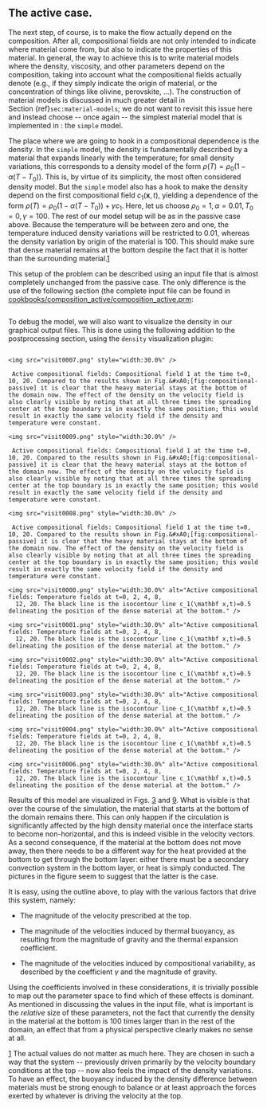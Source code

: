 ## The active case.

The next step, of course, is to make the flow actually depend on the
composition. After all, compositional fields are not only intended to indicate
where material come from, but also to indicate the properties of this
material. In general, the way to achieve this is to write material models
where the density, viscosity, and other parameters depend on the composition,
taking into account what the compositional fields actually denote (e.g., if
they simply indicate the origin of material, or the concentration of things
like olivine, perovskite, &mldr;). The construction of material models is
discussed in much greater detail in Section&nbsp;{ref}`sec:material-models`;
we do not want to revisit this issue here and instead choose -- once
again -- the simplest material model that is implemented in : the
`simple` model.

The place where we are going to hook in a compositional dependence is the
density. In the `simple` model, the density is fundamentally described by a
material that expands linearly with the temperature; for small density
variations, this corresponds to a density model of the form
$\rho(T)=\rho_0(1-\alpha(T-T_0))$. This is, by virtue of its simplicity, the
most often considered density model. But the `simple` model also has a hook to
make the density depend on the first compositional field $c_1(\mathbf
x,t)$, yielding a dependence of the form
$\rho(T)=\rho_0(1-\alpha(T-T_0))+\gamma c_1$. Here, let us choose $\rho_0=1,
\alpha=0.01, T_0=0, \gamma=100$. The rest of our model setup will be as in the
passive case above. Because the temperature will be between zero and one, the
temperature induced density variations will be restricted to 0.01, whereas the
density variation by origin of the material is 100. This should make sure that
dense material remains at the bottom despite the fact that it is hotter than
the surrounding material.[1]

This setup of the problem can be described using an input file that is almost
completely unchanged from the passive case. The only difference is the use of
the following section (the complete input file can be found in
[cookbooks/composition_active/composition_active.prm](https://www.github.com/geodynamics/aspect/blob/main/cookbooks/composition_active/composition_active.prm):

```{literalinclude} active.part.prm
```

To debug the model, we will also want to visualize the density in our
graphical output files. This is done using the following addition to the
postprocessing section, using the `density` visualization plugin:

```{literalinclude} postprocess.part.prm
```

```{figure-md} fig:composition-active-composition
<img src="visit0007.png" style="width:30.0%" />

 Active compositional fields: Compositional field 1 at the time t=0, 10, 20. Compared to the results shown in Fig.&#xA0;[fig:compositional-passive] it is clear that the heavy material stays at the bottom of the domain now. The effect of the density on the velocity field is also clearly visible by noting that at all three times the spreading center at the top boundary is in exactly the same position; this would result in exactly the same velocity field if the density and temperature were constant.
```

```{figure-md} fig:composition-active-composition
<img src="visit0009.png" style="width:30.0%" />

 Active compositional fields: Compositional field 1 at the time t=0, 10, 20. Compared to the results shown in Fig.&#xA0;[fig:compositional-passive] it is clear that the heavy material stays at the bottom of the domain now. The effect of the density on the velocity field is also clearly visible by noting that at all three times the spreading center at the top boundary is in exactly the same position; this would result in exactly the same velocity field if the density and temperature were constant.
```

```{figure-md} fig:composition-active-composition
<img src="visit0008.png" style="width:30.0%" />

 Active compositional fields: Compositional field 1 at the time t=0, 10, 20. Compared to the results shown in Fig.&#xA0;[fig:compositional-passive] it is clear that the heavy material stays at the bottom of the domain now. The effect of the density on the velocity field is also clearly visible by noting that at all three times the spreading center at the top boundary is in exactly the same position; this would result in exactly the same velocity field if the density and temperature were constant.
```


```{figure-md} fig:composition-active-temperature
<img src="visit0000.png" style="width:30.0%" alt="Active compositional fields: Temperature fields at t=0, 2, 4, 8,
  12, 20. The black line is the isocontour line c_1(\mathbf x,t)=0.5 delineating the position of the dense material at the bottom." />
```

```{figure-md} fig:composition-active-temperature
<img src="visit0001.png" style="width:30.0%" alt="Active compositional fields: Temperature fields at t=0, 2, 4, 8,
  12, 20. The black line is the isocontour line c_1(\mathbf x,t)=0.5 delineating the position of the dense material at the bottom." />
```

```{figure-md} fig:composition-active-temperature
<img src="visit0002.png" style="width:30.0%" alt="Active compositional fields: Temperature fields at t=0, 2, 4, 8,
  12, 20. The black line is the isocontour line c_1(\mathbf x,t)=0.5 delineating the position of the dense material at the bottom." />
```

```{figure-md} fig:composition-active-temperature
<img src="visit0003.png" style="width:30.0%" alt="Active compositional fields: Temperature fields at t=0, 2, 4, 8,
  12, 20. The black line is the isocontour line c_1(\mathbf x,t)=0.5 delineating the position of the dense material at the bottom." />
```

```{figure-md} fig:composition-active-temperature
<img src="visit0004.png" style="width:30.0%" alt="Active compositional fields: Temperature fields at t=0, 2, 4, 8,
  12, 20. The black line is the isocontour line c_1(\mathbf x,t)=0.5 delineating the position of the dense material at the bottom." />
```

```{figure-md} fig:composition-active-temperature
<img src="visit0006.png" style="width:30.0%" alt="Active compositional fields: Temperature fields at t=0, 2, 4, 8,
  12, 20. The black line is the isocontour line c_1(\mathbf x,t)=0.5 delineating the position of the dense material at the bottom." />
```

Results of this model are visualized in Figs.&nbsp;[3] and [9]. What is
visible is that over the course of the simulation, the material that starts at
the bottom of the domain remains there. This can only happen if the
circulation is significantly affected by the high density material once the
interface starts to become non-horizontal, and this is indeed visible in the
velocity vectors. As a second consequence, if the material at the bottom does
not move away, then there needs to be a different way for the heat provided at
the bottom to get through the bottom layer: either there must be a secondary
convection system in the bottom layer, or heat is simply conducted. The
pictures in the figure seem to suggest that the latter is the case.

It is easy, using the outline above, to play with the various factors that
drive this system, namely:

-   The magnitude of the velocity prescribed at the top.

-   The magnitude of the velocities induced by thermal buoyancy, as resulting
    from the magnitude of gravity and the thermal expansion coefficient.

-   The magnitude of the velocities induced by compositional variability, as
    described by the coefficient $\gamma$ and the magnitude of gravity.

Using the coefficients involved in these considerations, it is trivially
possible to map out the parameter space to find which of these effects is
dominant. As mentioned in discussing the values in the input file, what is
important is the *relative* size of these parameters, not the fact that
currently the density in the material at the bottom is 100 times larger than
in the rest of the domain, an effect that from a physical perspective clearly
makes no sense at all.

[1] The actual values do not matter as much here. They are chosen in such a
way that the system -- previously driven primarily by the velocity
boundary conditions at the top -- now also feels the impact of the
density variations. To have an effect, the buoyancy induced by the density
difference between materials must be strong enough to balance or at least
approach the forces exerted by whatever is driving the velocity at the top.

  [1]: #sec:material-models
  [cookbooks/composition_active/composition_active.prm]: cookbooks/composition_active/composition_active.prm
  [3]: #fig:composition-active-composition
  [9]: #fig:composition-active-temperature
